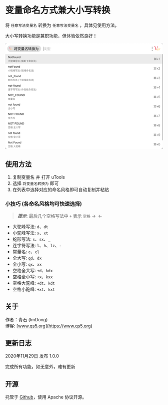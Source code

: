 # 变量命名方式兼大小写转换

将 `任意写法变量名` 转换为 `任意写法变量名` ，具体见使用方法。

大小写转换功能是兼职功能，但体验依然良好！

![功能截图](screenshots/Snipaste_2020-11-29_13-27-18.png)

## 使用方法

1. 复制变量名 并 打开 uTools
2. 选择 `将变量名转换为` 即可
3. 在列表中选择对应的命名风格即可自动复制并粘贴

### 小技巧 (各命名风格均可快速选择)

> ***提示***: 最后几个空格写法中 `+` 表示 `空格` ->` `<-

- 大驼峰写法: `d`、`dt`
- 小驼峰写法: `x`、`xt`
- 蛇形写法: `s`、`sx`、`_`
- 连字符写法: `l`、`h`、`lz`、`-`
- 常量名: `c`、`cl`
- 全大写: `qd`、`dx`
- 全小写: `qx`、`xx`
- 空格全大写: `+d`、`kdx`
- 空格全小写: `+x`、`kxx`
- 空格大驼峰: `+dt`、`kdt`
- 空格小驼峰: `+xt`、`kxt`

## 关于

作者：青石 (ImDong)  
博客: [www.qs5.org](https://www.qs5.org)

## 更新日志

2020年11月29日 发布 1.0.0

完成所有功能，如无意外，难有更新

## 开源

托管于 [Github](https://github.com/imdong/Var-Conv)，使用 Apache 协议开源。